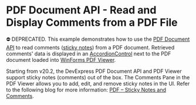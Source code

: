 # PDF Document API - Read and Display Comments from a PDF File

⛔ DEPRECATED. This example demonstrates how to use the [PDF Document API](https://docs.devexpress.com/OfficeFileAPI/16491/pdf-document-api) to read comments ([sticky notes](https://documentation.devexpress.com/OfficeFileAPI/DevExpress.Pdf.PdfTextAnnotation.class)) from a PDF document. Retrieved comments' data is displayed in an [AccordionControl](https://docs.devexpress.com/WindowsForms/114553/controls-and-libraries/navigation-controls/accordion-control) next to the PDF document loaded into [WinForms PDF Viewer](https://docs.devexpress.com/WindowsForms/15216/controls-and-libraries/pdf-viewer). 

Starting from v20.2, the DevExpress PDF Document API and PDF Viewer support sticky notes (comments) out of the box. The Comments Pane in the PDF Viewer allows you to add, edit, and remove sticky notes in the UI. Refer to the following blog for more information: [PDF – Sticky Notes and Comments](https://community.devexpress.com/blogs/office/archive/2020/11/17/pdf-sticky-notes-and-comments.aspx).

